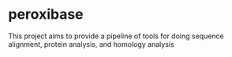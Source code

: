 # peroxibase
This project aims to provide a pipeline of tools for doing sequence alignment, protein analysis, and homology analysis
